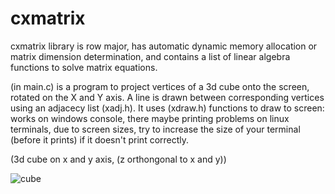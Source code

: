 # cxmatrix
cxmatrix library is row major,
has automatic dynamic memory allocation or matrix dimension determination,
and contains a list of linear algebra functions to solve matrix equations.

(in main.c) is a program to project vertices of a 3d cube onto the screen, rotated on the X and Y axis. A line is drawn between corresponding vertices using an adjacecy list (xadj.h). It uses (xdraw.h) functions to draw to screen: works on windows console, there maybe printing problems on linux terminals, due to screen sizes, try to increase the size of your terminal (before it prints) if it doesn't print correctly.

(3d cube on x and y axis, (z orthongonal to x and y))

![cube](https://user-images.githubusercontent.com/73267302/109907072-9486ac00-7c6f-11eb-80f4-80105f3fdb45.gif)
